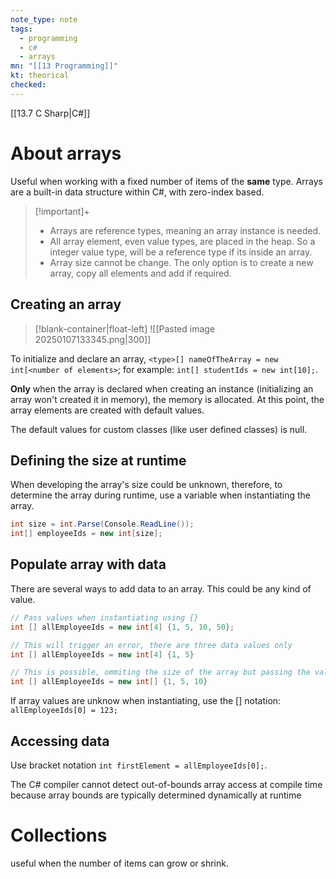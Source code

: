 ```yaml
---
note_type: note
tags:
  - programming
  - c#
  - arrays
mn: "[[13 Programming]]"
kt: theorical
checked: 
---
```

[[13.7 C Sharp|C#]]

# About arrays
Useful when working with a fixed number of items of the **same** type. Arrays are a built-in data structure within C#, with zero-index based. 

>[!important]+
>- Arrays are reference types, meaning an array instance is needed. 
>- All array element, even value types, are placed in the heap. So a integer value type, will be a reference type if its inside an array. 
>- Array size cannot be change. The only option is to create a new array, copy all elements and add if required.
## Creating an array
>[!blank-container|float-left]
![[Pasted image 20250107133345.png|300]]

To initialize and declare an array, `<type>[] nameOfTheArray = new int[<number of elements>`; for example: `int[] studentIds = new int[10];`.  

**Only** when the array is declared when creating an instance (initializing an array won't created it in memory), the memory is allocated. At this point, the array elements are created with default values. 

The default values for custom classes (like user defined classes) is null. 

## Defining the size at runtime
When developing the array's size could be unknown, therefore, to determine the array during runtime, use a variable when instantiating the array.

```c#
int size = int.Parse(Console.ReadLine());
int[] employeeIds = new int[size];
```

## Populate array with data
There are several ways to add data to an array. This could be any kind of value. 

```c#
// Pass values when instantiating using {}
int [] allEmployeeIds = new int[4] {1, 5, 10, 50};

// This will trigger an error, there are three data values only 
int [] allEmployeeIds = new int[4] {1, 5}

// This is possible, ommiting the size of the array but passing the values
int [] allEmployeeIds = new int[] {1, 5, 10}
```

If array values are unknow when instantiating, use the [] notation: `allEmployeeIds[0] = 123;`

## Accessing data
Use bracket notation `int firstElement = allEmployeeIds[0];`. 

The C# compiler cannot detect out-of-bounds array access at compile time because array bounds are typically determined dynamically at runtime
# Collections
useful when the number of items can grow or shrink. 